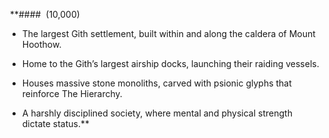  **####  (10,000)

- The largest Gith settlement, built within and along the caldera of Mount Hoothow.
    
- Home to the Gith’s largest airship docks, launching their raiding vessels.
    
- Houses massive stone monoliths, carved with psionic glyphs that reinforce The Hierarchy.
    
- A harshly disciplined society, where mental and physical strength dictate status.**